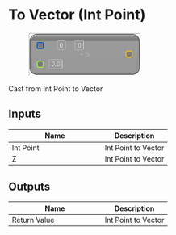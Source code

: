 # To Vector (Int Point)

<div align="left" data-full-width="false">

<figure><img src="../../../../api/Math/Conversions/To_Vector_(Int_Point).png" alt=""><figcaption></figcaption></figure>

</div>

Cast from Int Point to Vector

## Inputs

<table><thead><tr><th width="170">Name</th><th>Description</th></tr></thead><tbody><tr><td>Int Point</td><td>Int Point to Vector</td></tr><tr><td>Z</td><td>Int Point to Vector</td></tr></tbody></table>

## Outputs

<table><thead><tr><th width="170">Name</th><th>Description</th></tr></thead><tbody><tr><td>Return Value</td><td>Int Point to Vector</td></tr></tbody></table>
